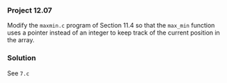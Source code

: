 ### Project 12.07
Modify the `maxmin.c` program of Section 11.4 so that the `max_min` function uses a pointer instead of an integer to keep track of the current position in the array.

### Solution
See `7.c`
